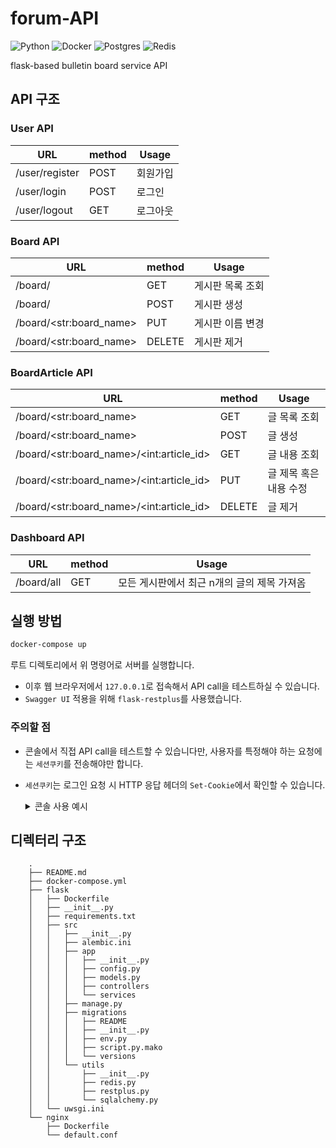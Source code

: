 forum-API
===
![Python](https://img.shields.io/badge/Python-3.7.6-green.svg)
![Docker](https://img.shields.io/badge/Docker-19.03.8-skyblue.svg)
![Postgres](https://img.shields.io/badge/PostgreSQL-10.0-blue.svg)
![Redis](https://img.shields.io/badge/Redis-latest-red.svg)

flask-based bulletin board service API

API 구조
---

### User API

| URL | method | Usage |
|-----|--------|-------|
| /user/register | POST | 회원가입 |
| /user/login | POST | 로그인 |
| /user/logout | GET | 로그아웃 |

### Board API

| URL | method | Usage |
|-----|--------|-------|
| /board/ | GET | 게시판 목록 조회 |
| /board/ | POST | 게시판 생성 |
| /board/\<str:board_name\> | PUT | 게시판 이름 변경 |
| /board/\<str:board_name\> | DELETE | 게시판 제거 |

### BoardArticle API

| URL | method | Usage |
|-----|--------|-------|
| /board/\<str:board_name\> | GET | 글 목록 조회 |
| /board/\<str:board_name\> | POST | 글 생성 |
| /board/\<str:board_name\>/\<int:article_id> | GET | 글 내용 조회 |
| /board/\<str:board_name\>/\<int:article_id> | PUT | 글 제목 혹은 내용 수정 |
| /board/\<str:board_name\>/\<int:article_id> | DELETE | 글 제거 |

### Dashboard API

| URL | method | Usage |
|-----|--------|-------|
| /board/all | GET | 모든 게시판에서 최근 n개의 글의 제목 가져옴 |

실행 방법
---

```bash
docker-compose up
```

루트 디렉토리에서 위 명령어로 서버를 실행합니다.


- 이후 웹 브라우저에서 `127.0.0.1`로 접속해서 API call을 테스트하실 수 있습니다.
- `Swagger UI` 적용을 위해 `flask-restplus`를 사용했습니다.

### 주의할 점
- 콘솔에서 직접 API call을 테스트할 수 있습니다만, 사용자를 특정해야 하는 요청에는 `세션쿠키`를 전송해야만 합니다.
-  `세션쿠키`는 로그인 요청 시 HTTP 응답 헤더의 `Set-Cookie`에서 확인할 수 있습니다.

    <details><summary>콘솔 사용 예시</summary>
    
    로그인 시
    ```
    http 127.0.0.1/user/login 'email=<email>' 'password=<password>'  HTTP/1.0 200 OK
    Content-Length: 69
    Content-Type: application/json
    Date: Thu, 19 Mar 2020 18:46:19 GMT
    Server: Werkzeug/0.16.1 Python/3.7.6
    Set-Cookie: session=eyJzZXNzaW9uIjoiNzU4MDFiZGYtNTkyOC00YjYwLTljZmMtMWJkNDAwMmZmYzU3In0.XnO9-w.JoWYrJwfpgPzxmUj4SEfkUYYVo4; HttpOnly; Path=/
    Vary: Cookie

    {
        "message": "Successfully Logged in",
        "status": "success"
    }
    ```

    로그아웃 시
    ```bash
    # httpie로 요청 시
    http 127.0.0.1/user/logout 'Cookie:session=eyJzZXNzaW9uIjoiNzU4MDFiZGYtNTkyOC00YjYwLTljZmMtMWJkNDAwMmZmYzU3In0.XnO9-w.JoWYrJwfpgPzxmUj4SEfkUYYVo4'

    HTTP/1.0 200 OK
    Content-Length: 70
    Content-Type: application/json
    Date: Thu, 19 Mar 2020 18:59:22 GMT
    Server: Werkzeug/0.16.1 Python/3.7.6
    Set-Cookie: session=; Expires=Thu, 01-Jan-1970 00:00:00 GMT; Max-Age=0; Path=/    
    {
        "message": "Successfully Logged out",
        "status": "success"
    }
    ```

</details>


디렉터리 구조
---

        .
        ├── README.md
        ├── docker-compose.yml
        ├── flask
        │   ├── Dockerfile
        │   ├── __init__.py
        │   ├── requirements.txt
        │   ├── src
        │   │   ├── __init__.py
        │   │   ├── alembic.ini
        │   │   ├── app
        │   │   │   ├── __init__.py
        │   │   │   ├── config.py
        │   │   │   ├── models.py
        │   │   │   ├── controllers
        │   │   │   └── services
        │   │   ├── manage.py
        │   │   ├── migrations
        │   │   │   ├── README
        │   │   │   ├── __init__.py
        │   │   │   ├── env.py
        │   │   │   ├── script.py.mako
        │   │   │   └── versions
        │   │   └── utils
        │   │       ├── __init__.py
        │   │       ├── redis.py
        │   │       ├── restplus.py      
        │   │       └── sqlalchemy.py
        │   └── uwsgi.ini
        └── nginx
            ├── Dockerfile
            └── default.conf
